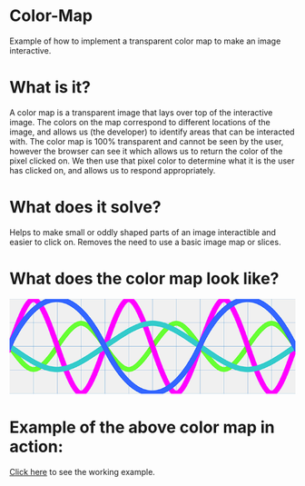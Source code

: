 # Color-Map
Example of how to implement a transparent color map to make an image interactive.
# What is it?
A color map is a transparent image that lays over top of the interactive image. The colors on the map correspond to different locations of the image, and allows us (the developer) to identify areas that can be interacted with. The color map is 100% transparent and cannot be seen by the user, however the browser can see it which allows us to return the color of the pixel clicked on.  We then use that pixel color to determine what it is the user has clicked on, and allows us to respond appropriately. 
# What does it solve?
Helps to make small or oddly shaped parts of an image interactible and easier to click on. Removes the need to use a basic image map or slices.
# What does the color map look like?
![Color Map](https://github.com/Rellek/Color-Map/blob/master/assets/graphs/full_color_map_v4.png)
# Example of the above color map in action:
[Click here](https://rellek.github.io/Color-Map/) to see the working example.

